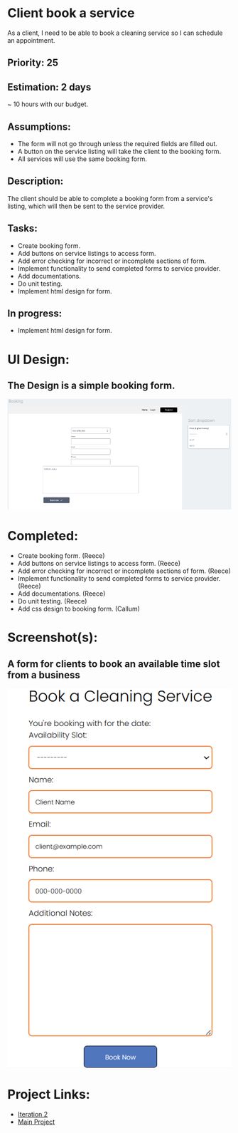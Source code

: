 # Client book a service
As a client, I need to be able to book a cleaning service so I can schedule an appointment.

## Priority: 25

## Estimation: 2 days
~ 10 hours with our budget.

## Assumptions:
- The form will not go through unless the required fields are filled out.
- A button on the service listing will take the client to the booking form.
- All services will use the same booking form.

## Description:
The client should be able to complete a booking form from a service's listing, which will then be sent to the service provider.

## Tasks:
- Create booking form.
- Add buttons on service listings to access form.
- Add error checking for incorrect or incomplete sections of form.
- Implement functionality to send completed forms to service provider.
- Add documentations.
- Do unit testing.
- Implement html design for form.

## In progress:
- Implement html design for form.

# UI Design:
## The Design is a simple booking form.
![Wireframe - Availability calendar](../screenshots/iteration2_wireframe_booking.png)

# Completed:
- Create booking form. (Reece)
- Add buttons on service listings to access form. (Reece)
- Add error checking for incorrect or incomplete sections of form. (Reece)
- Implement functionality to send completed forms to service provider. (Reece)
- Add documentations. (Reece)
- Do unit testing. (Reece)
- Add css design to booking form. (Callum)

# Screenshot(s):
## A form for clients to book an available time slot from a business
![Service provider availability schedule](../screenshots/iteration2_booking.png)
# Project Links:
- [Iteration 2](../iteration_2.md)
- [Main Project](../../README.md)
